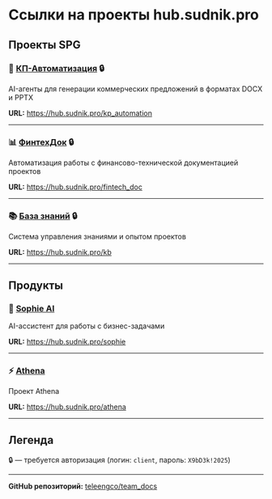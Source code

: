 # Ссылки на проекты hub.sudnik.pro

## Проекты SPG

### 📄 [КП-Автоматизация](https://hub.sudnik.pro/kp_automation) 🔒
AI-агенты для генерации коммерческих предложений в форматах DOCX и PPTX

**URL:** https://hub.sudnik.pro/kp_automation

---

### 📊 [ФинтехДок](https://hub.sudnik.pro/fintech_doc) 🔒
Автоматизация работы с финансово-технической документацией проектов

**URL:** https://hub.sudnik.pro/fintech_doc

---

### 📚 [База знаний](https://hub.sudnik.pro/kb) 🔒
Система управления знаниями и опытом проектов

**URL:** https://hub.sudnik.pro/kb

---

## Продукты

### 🤖 [Sophie AI](https://hub.sudnik.pro/sophie)
AI-ассистент для работы с бизнес-задачами

**URL:** https://hub.sudnik.pro/sophie

---

### ⚡ [Athena](https://hub.sudnik.pro/athena)
Проект Athena

**URL:** https://hub.sudnik.pro/athena

---

## Легенда

🔒 — требуется авторизация (логин: `client`, пароль: `X9bD3k!2025`)

---

**GitHub репозиторий:** [teleengco/team_docs](https://github.com/teleengco/team_docs)


